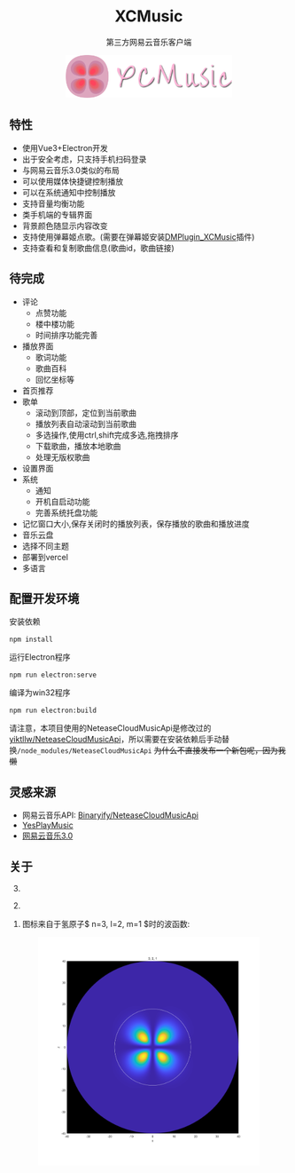 <h1 align="center"> 
    XCMusic
</h1>
<p align="center">
    第三方网易云音乐客户端
</p>
<div align="center">
	<img src="./src/assets/logo.svg" style="width:300px;">
</div>

## 特性
- 使用Vue3+Electron开发
- 出于安全考虑，只支持手机扫码登录
- 与网易云音乐3.0类似的布局
- 可以使用媒体快捷键控制播放
- 可以在系统通知中控制播放
- 支持音量均衡功能
- 类手机端的专辑界面
- 背景颜色随显示内容改变
- 支持使用弹幕姬点歌。(需要在弹幕姬安装[DMPlugin_XCMusic](https://github.com/yiktllw/DMPlugin_XCMusic)插件)
- 支持查看和复制歌曲信息(歌曲id，歌曲链接)

## 待完成
- 评论
    - 点赞功能
    - 楼中楼功能
    - 时间排序功能完善
- 播放界面
    - 歌词功能
    - 歌曲百科
    - 回忆坐标等
- 首页推荐
- 歌单
    - 滚动到顶部，定位到当前歌曲
    - 播放列表自动滚动到当前歌曲
    - 多选操作,使用ctrl,shift完成多选,拖拽排序
    - 下载歌曲，播放本地歌曲
    - 处理无版权歌曲
- 设置界面
- 系统
    - 通知
    - 开机自启动功能
    - 完善系统托盘功能
- 记忆窗口大小,保存关闭时的播放列表，保存播放的歌曲和播放进度
- 音乐云盘
- 选择不同主题
- 部署到vercel
- 多语言

## 配置开发环境
安装依赖
```
npm install
```
运行Electron程序
```
npm run electron:serve
```
编译为win32程序
```
npm run electron:build
```
请注意，本项目使用的NeteaseCloudMusicApi是修改过的[yiktllw/NeteaseCloudMusicApi](https://github.com/yiktllw/NeteaseCloudMusicApi)，所以需要在安装依赖后手动替换`/node_modules/NeteaseCloudMusicApi`
~~为什么不直接发布一个新包呢，因为我懒~~

## 灵感来源

- 网易云音乐API: [Binaryify/NeteaseCloudMusicApi](https://github.com/Binaryify/NeteaseCloudMusicApi)
- [YesPlayMusic](https://github.com/qier222/YesPlayMusic)
- [网易云音乐3.0](https://music.163.com)

## 关于
3. 
<div> </div>

2. 
<div> </div>

1. 图标来自于氢原子$ n=3, l=2, m=1 $时的波函数:

<div align="center">
	<img src="./src/assets/Hydrogen_n=3_l=2_m=1.png" style="width:400px;">
</div>